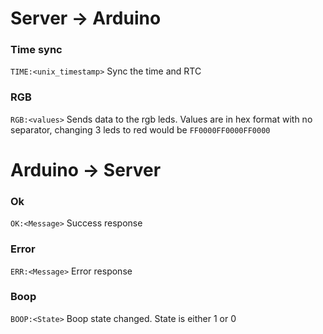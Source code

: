 # Server -> Arduino
### Time sync
`TIME:<unix_timestamp>`
Sync the time and RTC

### RGB
`RGB:<values>`
Sends data to the rgb leds. Values are in hex format with no separator, changing 3 leds to red would be `FF0000FF0000FF0000`

# Arduino -> Server
### Ok
`OK:<Message>`
Success response

### Error
`ERR:<Message>`
Error response

### Boop
`BOOP:<State>`
Boop state changed. State is either 1 or 0
